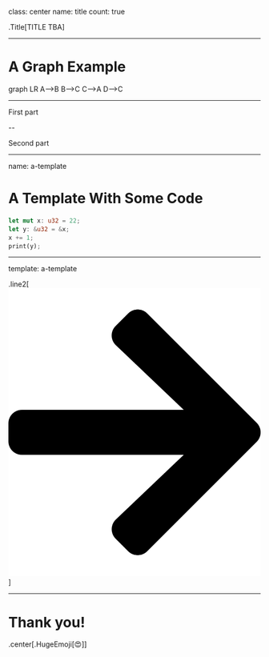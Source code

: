 class: center
name: title
count: true

.Title[TITLE TBA]

<!-- .me[.grey[*by* **Nicholas Matsakis**]] -->

<!-- .citation[`https://github.com/albins/rust-belt-rust-2019`] -->

---

# A Graph Example

<div class="mermaid">
graph LR
        A-->B
        B-->C
        C-->A
        D-->C
</div>

---

First part

--

Second part

---

name: a-template

# A Template With Some Code

```rust
let mut x: u32 = 22;
let y: &u32 = &x;
x += 1;
print(y);
```

---

template: a-template

.line2[![Point at `&x`](content/images/arrow.svg)]

---

# Thank you!

.center[.HugeEmoji[😍]]
